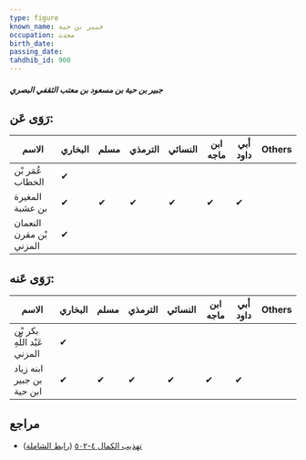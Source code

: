 ```yaml
---
type: figure
known_name: جبير بن حية
occupation: محدث
birth_date:
passing_date:
tahdhib_id: 900
---
```

##### جبير بن حية بن مسعود بن معتب الثقفي البصري

## رَوَى عَن:
| الاسم                   | البخاري | مسلم | الترمذي | النسائي | ابن ماجه | أبي داود | Others |
| ----------------------- | ------- | ---- | ------- | ------- | -------- | -------- | ------ |
| عُمَر بْن الخطاب        | ✔       |      |         |         |          |          |        |
| المغيرة بن عشبة         | ✔       | ✔    | ✔       | ✔       | ✔        | ✔        |        |
| النعمان بْن مقرن المزني | ✔       |      |         |         |          |          |        |
## رَوَى عَنه:
| الاسم                        | البخاري | مسلم | الترمذي | النسائي | ابن ماجه | أبي داود | Others |
| ---------------------------- | ------- | ---- | ------- | ------- | -------- | -------- | ------ |
| بكر بْن عَبْد اللَّهِ المزني | ✔       |      |         |         |          |          |        |
| ابنه زياد بن جبير ابن حية    | ✔       | ✔    | ✔       | ✔       | ✔        | ✔        |        |
## مراجع
- [تهذيب الكمال ٤-٥٠٢](obsidian://open?vault=Tahdhib-al-Kamal&file=Figures/٩٠٠-جبير%20بن%20حية%20بن%20مسعود%20بن%20معتب%20الثقفي%20البصري) ([رابط الشاملة](https://shamela.ws/book/3722/2016))